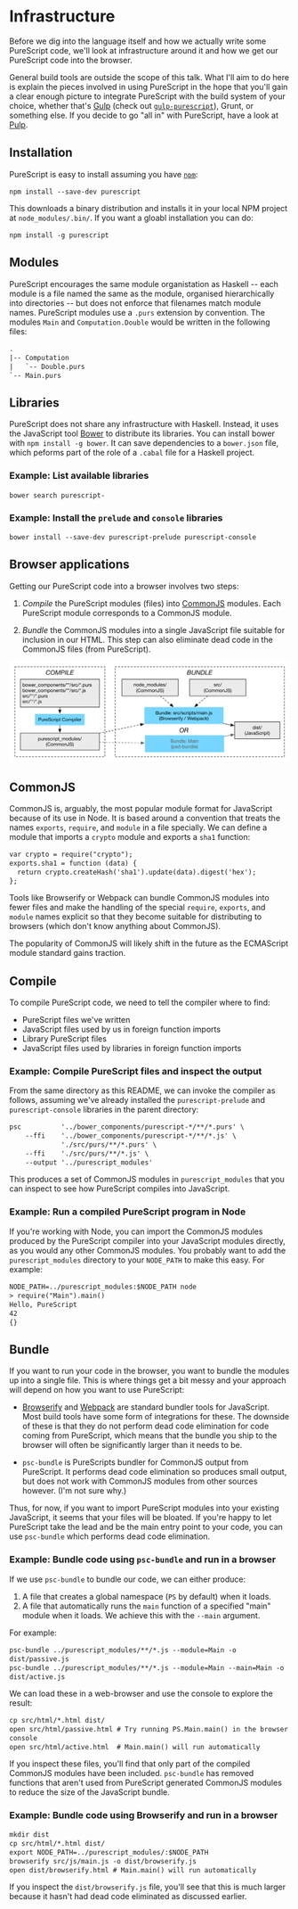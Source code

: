 Infrastructure
==============

Before we dig into the language itself and how we actually write some
PureScript code, we'll look at infrastructure around it and how we get our
PureScript code into the browser.

General build tools are outside the scope of this talk. What I'll aim to do
here is explain the pieces involved in using PureScript in the hope that you'll
gain a clear enough picture to integrate PureScript with the build system of
your choice, whether that's [Gulp](http://gulpjs.com/) (check out
[`gulp-purescript`](https://github.com/purescript-contrib/gulp-purescript)),
Grunt, or something else. If you decide to go "all in" with PureScript, have a
look at [Pulp](https://github.com/bodil/pulp).

Installation
------------

PureScript is easy to install assuming you have
[`npm`](https://www.npmjs.com/):

    npm install --save-dev purescript

This downloads a binary distribution and installs it in your local NPM project
at `node_modules/.bin/`. If you want a gloabl installation you can do:

    npm install -g purescript

Modules
-------

PureScript encourages the same module organistation as Haskell -- each module
is a file named the same as the module, organised hierarchically into
directories -- but does not enforce that filenames match module names.
PureScript modules use a `.purs` extension by convention. The modules `Main`
and `Computation.Double` would be written in the following files:

    .
    |-- Computation
    |   `-- Double.purs
    `-- Main.purs

Libraries
---------

PureScript does not share any infrastructure with Haskell. Instead, it uses the
JavaScript tool [Bower](http://bower.io/) to distribute its libraries. You can
install bower with `npm install -g bower`. It can save dependencies to a
`bower.json` file, which peforms part of the role of a `.cabal` file for a
Haskell project.

### Example: List available libraries

    bower search purescript-

### Example: Install the `prelude` and `console` libraries

    bower install --save-dev purescript-prelude purescript-console

Browser applications
--------------------

Getting our PureScript code into a browser involves two steps:

1. *Compile* the PureScript modules (files) into
   [CommonJS](http://wiki.commonjs.org/wiki/CommonJS) modules. Each PureScript
module corresponds to a CommonJS module.

2. *Bundle* the CommonJS modules into a single JavaScript file suitable for
   inclusion in our HTML. This step can also eliminate dead code in the
CommonJS files (from PureScript).

![Compile and bundle flow](build-diagram.png)

CommonJS
--------

CommonJS is, arguably, the most popular module format for JavaScript because of
its use in Node. It is based around a convention that treats the names
`exports`, `require`, and `module` in a file specially. We can define a module
that imports a `crypto` module and exports a `sha1` function:

    var crypto = require("crypto");
    exports.sha1 = function (data) {
      return crypto.createHash('sha1').update(data).digest('hex');
    };

Tools like Browserify or Webpack can bundle CommonJS modules into fewer files
and make the handling of the special `require`, `exports`, and `module` names
explicit so that they become suitable for distributing to browsers (which don't
know anything about CommonJS).

The popularity of CommonJS will likely shift in the future as the ECMAScript
module standard gains traction.

Compile
-------

To compile PureScript code, we need to tell the compiler where to find:

- PureScript files we've written
- JavaScript files used by us in foreign function imports
- Library PureScript files
- JavaScript files used by libraries in foreign function imports

### Example: Compile PureScript files and inspect the output

From the same directory as this README, we can invoke the compiler as follows,
assuming we've already installed the `purescript-prelude` and
`purescript-console` libraries in the parent directory:

    psc          '../bower_components/purescript-*/**/*.purs' \
        --ffi    '../bower_components/purescript-*/**/*.js' \
                 './src/purs/**/*.purs' \
        --ffi    './src/purs/**/*.js' \
        --output '../purescript_modules'

This produces a set of CommonJS modules in `purescript_modules` that you can
inspect to see how PureScript compiles into JavaScript.

### Example: Run a compiled PureScript program in Node

If you're working with Node, you can import the CommonJS modules produced by
the PureScript compiler into your JavaScript modules directly, as you would any
other CommonJS modules. You probably want to add the `purescript_modules`
directory to your `NODE_PATH` to make this easy. For example:

    NODE_PATH=../purescript_modules:$NODE_PATH node
    > require("Main").main()
    Hello, PureScript
    42
    {}

Bundle
------

If you want to run your code in the browser, you want to bundle the modules up
into a single file. This is where things get a bit messy and your approach will
depend on how you want to use PureScript:

- [Browserify](http://browserify.org/) and [Webpack](http://webpack.github.io/)
  are standard bundler tools for JavaScript. Most build tools have some form of
integrations for these. The downside of these is that they do not perform dead
code elimination for code coming from PureScript, which means that the bundle
you ship to the browser will often be significantly larger than it needs to be.

- `psc-bundle` is PureScripts bundler for CommonJS output from PureScript. It
  performs dead code elimination so produces small output, but does not work
with CommonJS modules from other sources however. (I'm not sure why.)

Thus, for now, if you want to import PureScript modules into your existing
JavaScript, it seems that your files will be bloated. If you're happy to let
PureScript take the lead and be the main entry point to your code, you can use
`psc-bundle` which performs dead code elimination.

### Example: Bundle code using `psc-bundle` and run in a browser
    
If we use `psc-bundle` to bundle our code, we can either produce:

1. A file that creates a global namespace (`PS` by default) when it loads.
2. A file that automatically runs the `main` function of a specified "main"
   module when it loads. We achieve this with the `--main` argument.

For example:

    psc-bundle ../purescript_modules/**/*.js --module=Main -o dist/passive.js
    psc-bundle ../purescript_modules/**/*.js --module=Main --main=Main -o dist/active.js

We can load these in a web-browser and use the console to explore the result:

    cp src/html/*.html dist/
    open src/html/passive.html # Try running PS.Main.main() in the browser console
    open src/html/active.html  # Main.main() will run automatically

If you inspect these files, you'll find that only part of the compiled CommonJS
modules have been included. `psc-bundle` has removed functions that aren't used
from PureScript generated CommonJS modules to reduce the size of the JavaScript
bundle.

### Example: Bundle code using Browserify and run in a browser

    mkdir dist
    cp src/html/*.html dist/
    export NODE_PATH=../purescript_modules/:$NODE_PATH
    browserify src/js/main.js -o dist/browserify.js
    open dist/browserify.html # Main.main() will run automatically

If you inspect the `dist/browserify.js` file, you'll see that this is much
larger because it hasn't had dead code eliminated as discussed earlier.
